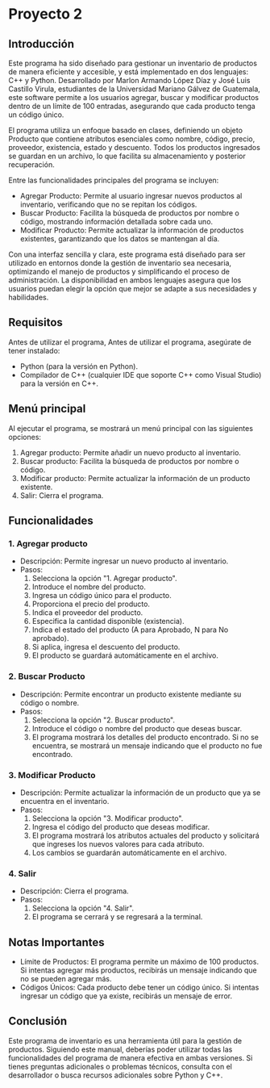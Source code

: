# Proyecto 2

## Introducción

Este programa ha sido diseñado para gestionar un inventario de productos de manera eficiente y accesible, y está implementado en dos lenguajes: C++ y Python. Desarrollado por Marlon Armando López Díaz y José Luis Castillo Virula, estudiantes de la Universidad Mariano Gálvez de Guatemala, este software permite a los usuarios agregar, buscar y modificar productos dentro de un límite de 100 entradas, asegurando que cada producto tenga un código único.

El programa utiliza un enfoque basado en clases, definiendo un objeto Producto que contiene atributos esenciales como nombre, código, precio, proveedor, existencia, estado y descuento. Todos los productos ingresados se guardan en un archivo, lo que facilita su almacenamiento y posterior recuperación.

Entre las funcionalidades principales del programa se incluyen:

- Agregar Producto: Permite al usuario ingresar nuevos productos al inventario, verificando que no se repitan los códigos.
- Buscar Producto: Facilita la búsqueda de productos por nombre o código, mostrando información detallada sobre cada uno.
- Modificar Producto: Permite actualizar la información de productos existentes, garantizando que los datos se mantengan al día.

Con una interfaz sencilla y clara, este programa está diseñado para ser utilizado en entornos donde la gestión de inventario sea necesaria, optimizando el manejo de productos y simplificando el proceso de administración. La disponibilidad en ambos lenguajes asegura que los usuarios puedan elegir la opción que mejor se adapte a sus necesidades y habilidades.

## Requisitos
Antes de utilizar el programa, Antes de utilizar el programa, asegúrate de tener instalado:

- Python (para la versión en Python).
- Compilador de C++ (cualquier IDE que soporte C++ como Visual Studio) para la versión en C++.

## Menú principal
Al ejecutar el programa, se mostrará un menú principal con las siguientes opciones:

1. Agregar producto: Permite añadir un nuevo producto al inventario.
2. Buscar producto: Facilita la búsqueda de productos por nombre o código.
3. Modificar producto: Permite actualizar la información de un producto existente.
4. Salir: Cierra el programa.

## Funcionalidades 
###  1. Agregar producto
- Descripción: Permite ingresar un nuevo producto al inventario.
- Pasos:
    1. Selecciona la opción "1. Agregar producto".
    2. Introduce el nombre del producto.
    3. Ingresa un código único para el producto.
    4. Proporciona el precio del producto.
    5. Indica el proveedor del producto.
    6. Especifica la cantidad disponible (existencia).
    7. Indica el estado del producto (A para Aprobado, N para No aprobado).
    8. Si aplica, ingresa el descuento del producto.
    9. El producto se guardará automáticamente en el archivo.
 
### 2. Buscar Producto
- Descripción: Permite encontrar un producto existente mediante su código o nombre.
- Pasos:
    1. Selecciona la opción "2. Buscar producto".
    2. Introduce el código o nombre del producto que deseas buscar.
    3. El programa mostrará los detalles del producto encontrado. Si no se encuentra, se mostrará un mensaje indicando que el producto no fue encontrado.

### 3. Modificar Producto
- Descripción: Permite actualizar la información de un producto que ya se encuentra en el inventario.
- Pasos:
    1. Selecciona la opción "3. Modificar producto".
    2. Ingresa el código del producto que deseas modificar.
    3. El programa mostrará los atributos actuales del producto y solicitará que ingreses los nuevos valores para cada atributo.
    4. Los cambios se guardarán automáticamente en el archivo.

### 4. Salir
- Descripción: Cierra el programa.
- Pasos:
    1. Selecciona la opción "4. Salir".
    2. El programa se cerrará y se regresará a la terminal.

## Notas Importantes
+ Límite de Productos: El programa permite un máximo de 100 productos. Si intentas agregar más productos, recibirás un mensaje indicando que no se pueden agregar más.
+ Códigos Únicos: Cada producto debe tener un código único. Si intentas ingresar un código que ya existe, recibirás un mensaje de error.

## Conclusión
Este programa de inventario es una herramienta útil para la gestión de productos. Siguiendo este manual, deberías poder utilizar todas las funcionalidades del programa de manera efectiva en ambas versiones. Si tienes preguntas adicionales o problemas técnicos, consulta con el desarrollador o busca recursos adicionales sobre Python y C++.

